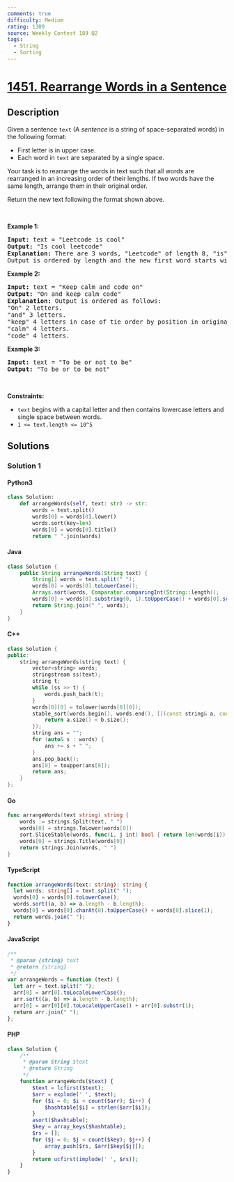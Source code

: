 ```yaml
---
comments: true
difficulty: Medium
rating: 1309
source: Weekly Contest 189 Q2
tags:
  - String
  - Sorting
---
```


<!-- problem:start -->

# [1451. Rearrange Words in a Sentence](https://leetcode.com/problems/rearrange-words-in-a-sentence)


## Description

<!-- description:start -->

<p>Given a sentence&nbsp;<code>text</code> (A&nbsp;<em>sentence</em>&nbsp;is a string of space-separated words) in the following format:</p>

<ul>
	<li>First letter is in upper case.</li>
	<li>Each word in <code>text</code> are separated by a single space.</li>
</ul>

<p>Your task is to rearrange the words in text such that&nbsp;all words are rearranged in an increasing order of their lengths. If two words have the same length, arrange them in their original order.</p>

<p>Return the new text&nbsp;following the format shown above.</p>

<p>&nbsp;</p>
<p><strong class="example">Example 1:</strong></p>

<pre>
<strong>Input:</strong> text = &quot;Leetcode is cool&quot;
<strong>Output:</strong> &quot;Is cool leetcode&quot;
<strong>Explanation: </strong>There are 3 words, &quot;Leetcode&quot; of length 8, &quot;is&quot; of length 2 and &quot;cool&quot; of length 4.
Output is ordered by length and the new first word starts with capital letter.
</pre>

<p><strong class="example">Example 2:</strong></p>

<pre>
<strong>Input:</strong> text = &quot;Keep calm and code on&quot;
<strong>Output:</strong> &quot;On and keep calm code&quot;
<strong>Explanation: </strong>Output is ordered as follows:
&quot;On&quot; 2 letters.
&quot;and&quot; 3 letters.
&quot;keep&quot; 4 letters in case of tie order by position in original text.
&quot;calm&quot; 4 letters.
&quot;code&quot; 4 letters.
</pre>

<p><strong class="example">Example 3:</strong></p>

<pre>
<strong>Input:</strong> text = &quot;To be or not to be&quot;
<strong>Output:</strong> &quot;To be or to be not&quot;
</pre>

<p>&nbsp;</p>
<p><strong>Constraints:</strong></p>

<ul>
	<li><code>text</code> begins with a capital letter and then contains lowercase letters and single space between words.</li>
	<li><code>1 &lt;= text.length &lt;= 10^5</code></li>
</ul>

<!-- description:end -->

## Solutions

<!-- solution:start -->

### Solution 1

<!-- tabs:start -->

#### Python3

```python
class Solution:
    def arrangeWords(self, text: str) -> str:
        words = text.split()
        words[0] = words[0].lower()
        words.sort(key=len)
        words[0] = words[0].title()
        return " ".join(words)
```

#### Java

```java
class Solution {
    public String arrangeWords(String text) {
        String[] words = text.split(" ");
        words[0] = words[0].toLowerCase();
        Arrays.sort(words, Comparator.comparingInt(String::length));
        words[0] = words[0].substring(0, 1).toUpperCase() + words[0].substring(1);
        return String.join(" ", words);
    }
}
```

#### C++

```cpp
class Solution {
public:
    string arrangeWords(string text) {
        vector<string> words;
        stringstream ss(text);
        string t;
        while (ss >> t) {
            words.push_back(t);
        }
        words[0][0] = tolower(words[0][0]);
        stable_sort(words.begin(), words.end(), [](const string& a, const string& b) {
            return a.size() < b.size();
        });
        string ans = "";
        for (auto& s : words) {
            ans += s + " ";
        }
        ans.pop_back();
        ans[0] = toupper(ans[0]);
        return ans;
    }
};
```

#### Go

```go
func arrangeWords(text string) string {
	words := strings.Split(text, " ")
	words[0] = strings.ToLower(words[0])
	sort.SliceStable(words, func(i, j int) bool { return len(words[i]) < len(words[j]) })
	words[0] = strings.Title(words[0])
	return strings.Join(words, " ")
}
```

#### TypeScript

```ts
function arrangeWords(text: string): string {
  let words: string[] = text.split(" ");
  words[0] = words[0].toLowerCase();
  words.sort((a, b) => a.length - b.length);
  words[0] = words[0].charAt(0).toUpperCase() + words[0].slice(1);
  return words.join(" ");
}
```

#### JavaScript

```js
/**
 * @param {string} text
 * @return {string}
 */
var arrangeWords = function (text) {
  let arr = text.split(" ");
  arr[0] = arr[0].toLocaleLowerCase();
  arr.sort((a, b) => a.length - b.length);
  arr[0] = arr[0][0].toLocaleUpperCase() + arr[0].substr(1);
  return arr.join(" ");
};
```

#### PHP

```php
class Solution {
    /**
     * @param String $text
     * @return String
     */
    function arrangeWords($text) {
        $text = lcfirst($text);
        $arr = explode(' ', $text);
        for ($i = 0; $i < count($arr); $i++) {
            $hashtable[$i] = strlen($arr[$i]);
        }
        asort($hashtable);
        $key = array_keys($hashtable);
        $rs = [];
        for ($j = 0; $j < count($key); $j++) {
            array_push($rs, $arr[$key[$j]]);
        }
        return ucfirst(implode(' ', $rs));
    }
}
```

<!-- tabs:end -->

<!-- solution:end -->

<!-- problem:end -->
